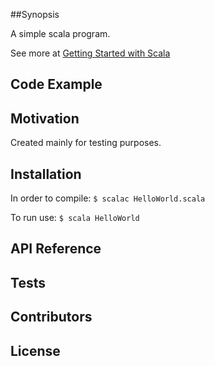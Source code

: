 ##Synopsis

A simple scala program.

See more at [Getting Started with Scala ](http://www.scala-lang.org/old/node/166)


## Code Example


## Motivation

Created mainly for testing purposes.

## Installation

In order to compile:
``
$ scalac HelloWorld.scala
``

To run use:
``
$ scala HelloWorld
``

## API Reference


## Tests


## Contributors


## License


